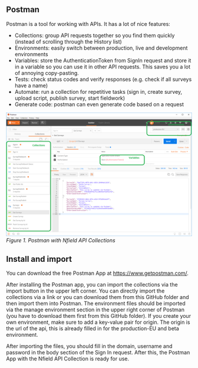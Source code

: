 ## Postman

Postman is a tool for working with APIs. It has a lot of nice features: 

* Collections: group API requests together so you find them quickly (instead of scrolling through the History list)
* Environments: easily switch between production, live and development environments
* Variables: store the AuthenticationToken from SignIn request and store it in a variable so you can use it in other API requests. This saves you a lot of annoying copy-pasting. 
* Tests: check status codes and verify responses (e.g. check if all surveys have a name)
* Automate: run a collection for repetitive tasks (sign in, create survey, upload script, publish survey, start fieldwork)
* Generate code: postman can even generate code based on a request

![Postman with Nfield API Collection](Postman.png)
*Figure 1. Postman with Nfield API Collections*


## Install and import
You can download the free Postman App at https://www.getpostman.com/. 

After installing the Postman app, you can import the collections via the import button in the upper left corner. You can directly import the collections via a link or you can download them from this GitHub folder and then import them into Postman. 
The environment files should be imported via the manage environment section in the upper right corner of Postman (you have to download them first from this GitHub folder). If you create your own environment, make sure to add a key-value pair for origin. The origin is the url of the api, this is already filled in for the production-EU and beta environment. 

After importing the files, you should fill in the domain, username and password in the body section of the Sign In request. After this, the Postman App with the Nfield API Collection is ready for use. 
